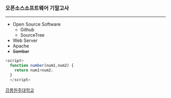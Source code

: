 ### 오픈소스소프트웨어 기말고사

---

- Open Source Software
  - Github
  - SourceTree
 - Web Server
  - Apache
  - ~~Sambar~~

```javascript
<script>
  function number(num1,num2) {
    return num1+num2;
  }
  </script>
  ```
  
  [강릉원주대학교](https://www.gwnu.ac.kr/sites/kor/index.do)
